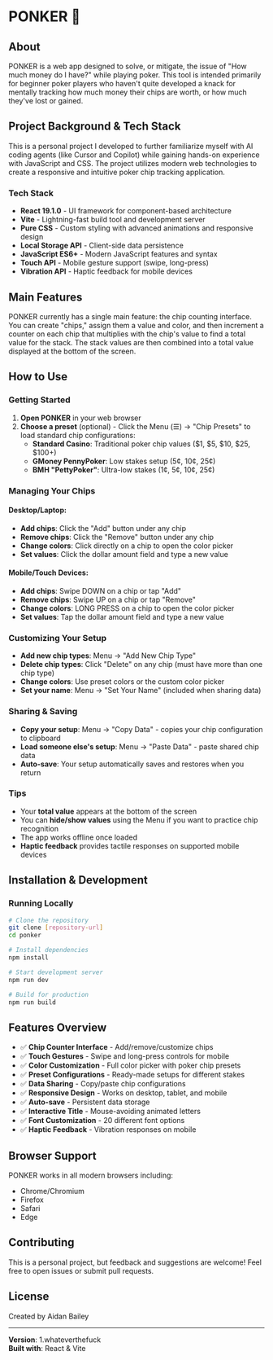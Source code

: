 # PONKER 🎲

## About
PONKER is a web app designed to solve, or mitigate, the issue of "How much money do I have?" while playing poker. This tool is intended primarily for beginner poker players who haven't quite developed a knack for mentally tracking how much money their chips are worth, or how much they've lost or gained.

## Project Background & Tech Stack
This is a personal project I developed to further familiarize myself with AI coding agents (like Cursor and Copilot) while gaining hands-on experience with JavaScript and CSS. The project utilizes modern web technologies to create a responsive and intuitive poker chip tracking application.

### Tech Stack
- **React 19.1.0** - UI framework for component-based architecture
- **Vite** - Lightning-fast build tool and development server
- **Pure CSS** - Custom styling with advanced animations and responsive design
- **Local Storage API** - Client-side data persistence
- **JavaScript ES6+** - Modern JavaScript features and syntax
- **Touch API** - Mobile gesture support (swipe, long-press)
- **Vibration API** - Haptic feedback for mobile devices

## Main Features
PONKER currently has a single main feature: the chip counting interface. You can create "chips," assign them a value and color, and then increment a counter on each chip that multiplies with the chip's value to find a total value for the stack. The stack values are then combined into a total value displayed at the bottom of the screen.

## How to Use

### Getting Started
1. **Open PONKER** in your web browser
2. **Choose a preset** (optional) - Click the Menu (☰) → "Chip Presets" to load standard chip configurations:
   - **Standard Casino**: Traditional poker chip values ($1, $5, $10, $25, $100+)
   - **GMoney PennyPoker**: Low stakes setup (5¢, 10¢, 25¢)
   - **BMH "PettyPoker"**: Ultra-low stakes (1¢, 5¢, 10¢, 25¢)

### Managing Your Chips

#### Desktop/Laptop:
- **Add chips**: Click the "Add" button under any chip
- **Remove chips**: Click the "Remove" button under any chip
- **Change colors**: Click directly on a chip to open the color picker
- **Set values**: Click the dollar amount field and type a new value

#### Mobile/Touch Devices:
- **Add chips**: Swipe DOWN on a chip or tap "Add"
- **Remove chips**: Swipe UP on a chip or tap "Remove"  
- **Change colors**: LONG PRESS on a chip to open the color picker
- **Set values**: Tap the dollar amount field and type a new value

### Customizing Your Setup
- **Add new chip types**: Menu → "Add New Chip Type"
- **Delete chip types**: Click "Delete" on any chip (must have more than one chip type)
- **Change colors**: Use preset colors or the custom color picker
- **Set your name**: Menu → "Set Your Name" (included when sharing data)

### Sharing & Saving
- **Copy your setup**: Menu → "Copy Data" - copies your chip configuration to clipboard
- **Load someone else's setup**: Menu → "Paste Data" - paste shared chip data
- **Auto-save**: Your setup automatically saves and restores when you return

### Tips
- Your **total value** appears at the bottom of the screen
- You can **hide/show values** using the Menu if you want to practice chip recognition
- The app works offline once loaded
- **Haptic feedback** provides tactile responses on supported mobile devices

## Installation & Development

### Running Locally
```bash
# Clone the repository
git clone [repository-url]
cd ponker

# Install dependencies
npm install

# Start development server
npm run dev

# Build for production
npm run build
```

## Features Overview
- ✅ **Chip Counter Interface** - Add/remove/customize chips
- ✅ **Touch Gestures** - Swipe and long-press controls for mobile
- ✅ **Color Customization** - Full color picker with poker chip presets
- ✅ **Preset Configurations** - Ready-made setups for different stakes
- ✅ **Data Sharing** - Copy/paste chip configurations
- ✅ **Responsive Design** - Works on desktop, tablet, and mobile
- ✅ **Auto-save** - Persistent data storage
- ✅ **Interactive Title** - Mouse-avoiding animated letters
- ✅ **Font Customization** - 20 different font options
- ✅ **Haptic Feedback** - Vibration responses on mobile

## Browser Support
PONKER works in all modern browsers including:
- Chrome/Chromium
- Firefox  
- Safari
- Edge

## Contributing
This is a personal project, but feedback and suggestions are welcome! Feel free to open issues or submit pull requests.

## License
Created by Aidan Bailey

---

**Version**: 1.whateverthefuck  
**Built with**: React & Vite